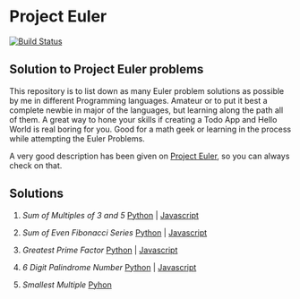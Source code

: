 # Project Euler

[![Build Status](https://travis-ci.org//prabodhmeshram/project-euler.png?branch=master)](https://travis-ci.org//prabodhmeshram/project-euler)

## Solution to **Project Euler** problems

This repository is to list down as many Euler problem solutions as possible by me in different Programming languages. Amateur or to put it best a complete newbie in major of the languages, but learning along the path all of them. A great way to hone your skills if creating a Todo App and Hello World is real boring for you. Good for a math geek or learning in the process while attempting the Euler Problems.

A very good description has been given on [Project Euler](https://projecteuler.net/about), so you can always check on that.

## Solutions

1. *Sum of Multiples of 3 and 5* [Python](https://github.com/prabodhmeshram/project-euler/blob/master/Python/Problem1/p1.py) | [Javascript](https://github.com/prabodhmeshram/project-euler/blob/master/Javascript/Problem1/p1.js)

2. *Sum of Even Fibonacci Series* [Python](https://github.com/prabodhmeshram/project-euler/tree/master/Python/Problem2/p2.py) | 
[Javascript](https://github.com/prabodhmeshram/project-euler/blob/master/Javascript/Problem2/p2.js)

3. *Greatest Prime Factor* [Python](https://github.com/prabodhmeshram/project-euler/tree/master/Python/Problem3/p3.py) | 
[Javascript](https://github.com/prabodhmeshram/project-euler/blob/master/Javascript/Problem3/p3.js)

4. *6 Digit Palindrome Number* [Python](https://github.com/prabodhmeshram/project-euler/tree/master/Python/Problem4/p4.py) | [Javascript](https://github.com/prabodhmeshram/project-euler/blob/master/Javascript/Problem4/p4.js)

5. *Smallest Multiple* [Pyhon](https://github.com/prabodhmeshram/project-euler/tree/master/Python/Problem5/p5.py)